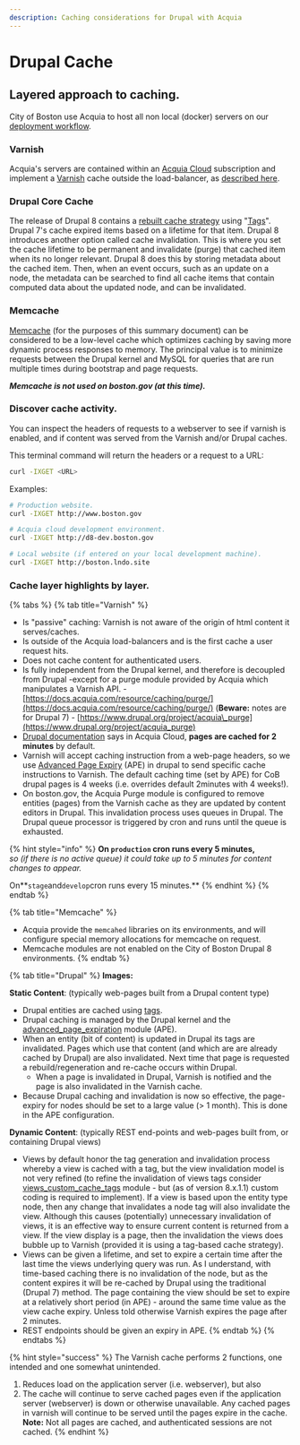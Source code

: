 ```yaml
---
description: Caching considerations for Drupal with Acquia
---
```


# Drupal Cache

## Layered approach to caching.

City of Boston use Acquia to host all non local \(docker\) servers on our [deployment workflow](https://docs.boston.gov/digital/guides/drupal-8/continuous-deployment-process).  

### Varnish

Acquia's servers are contained within an [Acquia Cloud](https://cloud.acquia.com/app/develop/applications/5ad427f5-60d6-48fd-983e-670ddc7767c4) subscription and implement a [Varnish](https://varnish-cache.org/) cache outside the load-balancer, as [described here](https://support.acquia.com/hc/en-us/articles/360005853313-Introduction-to-Varnish).

### Drupal Core Cache

The release of Drupal 8 contains a [rebuilt cache strategy](https://www.drupal.org/docs/8/api/cache-api) using "[Tags](https://www.drupal.org/docs/8/api/cache-api/cache-tags)".  Drupal 7's cache expired items based on a lifetime for that item.  Drupal 8 introduces another option called cache invalidation. This is where you set the cache lifetime to be permanent and invalidate \(purge\) that cached item when its no longer relevant. Drupal 8 does this by storing metadata about the cached item. Then, when an event occurs, such as an update on a node, the metadata can be searched to find all cache items that contain computed data about the updated node, and can be invalidated.

### Memcache

[Memcache](http://memcached.org/) \(for the purposes of this summary document\) can be considered to be a low-level cache which optimizes caching by saving more dynamic process responses to memory.  The principal value is to minimize requests between the Drupal kernel and MySQL for queries that are run multiple times during bootstrap and page requests. 

_**Memcache is not used on boston.gov \(at this time\).**_

### Discover cache activity.

You can inspect the headers of requests to a webserver to see if varnish is enabled, and if content was served from the Varnish and/or Drupal caches.

This terminal command will return the headers or a request to a URL:

```bash
curl -IXGET <URL>
```

Examples:

```bash
# Production website.
curl -IXGET http://www.boston.gov

# Acquia cloud development environment.
curl -IXGET http://d8-dev.boston.gov

# Local website (if entered on your local development machine).
curl -IXGET http://boston.lndo.site
```

### Cache layer highlights by layer.

{% tabs %}
{% tab title="Varnish" %}
* Is "passive" caching: Varnish is not aware of the origin of html content it serves/caches.
* Is outside of the Acquia load-balancers and is the first cache a user request hits.
* Does not cache content for authenticated users.
* Is fully independent from the Drupal kernel, and therefore is decoupled from Drupal -except for a purge module provided by Acquia which manipulates a Varnish API. - [https://docs.acquia.com/resource/caching/purge/](https://docs.acquia.com/resource/caching/purge/) \(**Beware:** notes are for Drupal 7\) - [https://www.drupal.org/project/acquia\_purge](https://www.drupal.org/project/acquia_purge)
* [Drupal documentation](https://support.acquia.com/hc/en-us/articles/360005853313-Introduction-to-Varnish#whathappenswheniupdatemysite%E2%80%99scontent?) says in Acquia Cloud, **pages are cached for 2 minutes** by default.
* Varnish will accept caching instruction from a web-page headers, so we use [Advanced Page Expiry](https://www.drupal.org/project/ape) \(APE\) in drupal to send specific cache instructions to Varnish. The default caching time \(set by APE\) for CoB drupal pages is 4 weeks \(i.e. overrides default 2minutes with 4 weeks!\).
* On boston.gov, the Acquia Purge module is configured to remove entities \(pages\) from the Varnish cache as they are updated by content editors in Drupal.  This invalidation process uses queues in Drupal.  The Drupal queue processor is triggered by cron and runs until the queue is exhausted.  

{% hint style="info" %}
**On `production` cron runs every 5 minutes,**   
_so \(if there is no active queue\) it could take up to 5 minutes for content changes to appear._ 

On**`stage`and`develop`cron runs every 15 minutes.**
{% endhint %}
{% endtab %}

{% tab title="Memcache" %}
* Acquia provide the `memcahed` libraries on its environments, and will configure special memory allocations for memcache on request.
* Memcache modules are not enabled on the City of Boston Drupal 8 environments.
{% endtab %}

{% tab title="Drupal" %}
**Images:**

**Static Content**: \(typically web-pages built from a Drupal content type\)

* Drupal entities are cached using [tags](https://www.drupal.org/docs/8/api/cache-api/cache-tags).
* Drupal caching is managed by the Drupal kernel and the [advanced\_page\_expiration](https://www.drupal.org/project/ape) module \(APE\).
* When an entity \(bit of content\) is updated in Drupal its tags are invalidated.  Pages which  use that content \(and which are are already cached by Drupal\) are also invalidated.  Next time that page is requested a rebuild/regeneration and re-cache occurs within Drupal.
  * When a page is invalidated in Drupal, Varnish is notified and the page is also invalidated in the Varnish cache.
* Because Drupal caching and invalidation is now so effective, the page-expiry for nodes should be set to a large value \(&gt; 1 month\).  This is done in the APE configuration.

**Dynamic Content**: \(typically REST end-points and web-pages built from, or containing Drupal views\)

* Views by default honor the tag generation and invalidation process whereby a view is cached with a tag, but the view invalidation model is not very refined \(to refine the invalidation of views tags consider [views\_custom\_cache\_tags](https://www.drupal.org/project/views_custom_cache_tag) module - but \(as of version 8.x.1.1\) custom coding is required to implement\). If a view is based upon the entity type node, then any change that invalidates a node tag will also invalidate the view.  Although this causes \(potentially\) unnecessary invalidation of views, it is an effective way to ensure current content is returned from a view. If the view display is a page, then the invalidation the views does bubble up to Varnish \(provided it is using a tag-based cache strategy\).
* Views can be given a lifetime, and set to expire a certain time after the last time the views underlying query was run.  As I understand, with time-based caching there is no invalidation of the node, but as the content expires it will be re-cached by Drupal using the traditional \(Drupal 7\) method.  The page containing the view should be set to expire at a relatively short period \(in APE\) - around the same time value as the view cache expiry.  Unless told otherwise Varnish expires the page after 2 minutes.
* REST endpoints should be given an expiry in APE.
{% endtab %}
{% endtabs %}

{% hint style="success" %}
The Varnish cache performs 2 functions, one intended and one somewhat unintended.

1. Reduces load on the application server \(i.e. webserver\), but also
2. The cache will continue to serve cached pages even if the application server \(webserver\) is down or otherwise unavailable. Any cached pages in varnish will continue to be served until the pages expire in the cache. **Note:** Not all pages are cached, and authenticated sessions are not cached.
{% endhint %}

